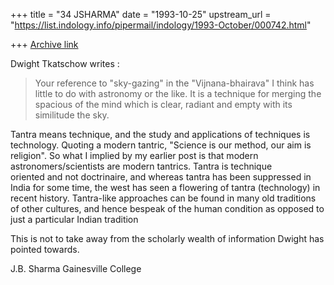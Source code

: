 +++
title = "34 JSHARMA"
date = "1993-10-25"
upstream_url = "https://list.indology.info/pipermail/indology/1993-October/000742.html"

+++
[Archive link](https://list.indology.info/pipermail/indology/1993-October/000742.html)

Dwight Tkatschow writes :

> Your reference to "sky-gazing" in the "Vijnana-bhairava" I think has little
> to do with astronomy or the like. It is a technique for merging the
> spacious of the mind which is clear, radiant and empty with its 
> similitude the sky.

 Tantra means technique, and the study and applications of techniques 
is technology. Quoting a modern tantric, "Science is our method, our 
aim is religion". So what I implied by my earlier post is that modern 
astronomers/scientists are modern tantrics. Tantra is technique   
oriented and not doctrinaire, and whereas tantra has been suppressed 
in India for some time, the west has seen a flowering of tantra 
(technology) in recent history. Tantra-like approaches can be found 
in many old traditions of other cultures, and hence bespeak of the 
human condition as opposed to just a particular Indian tradition

This is not to take away from the scholarly wealth of information 
Dwight has pointed towards.

J.B. Sharma
Gainesville College












